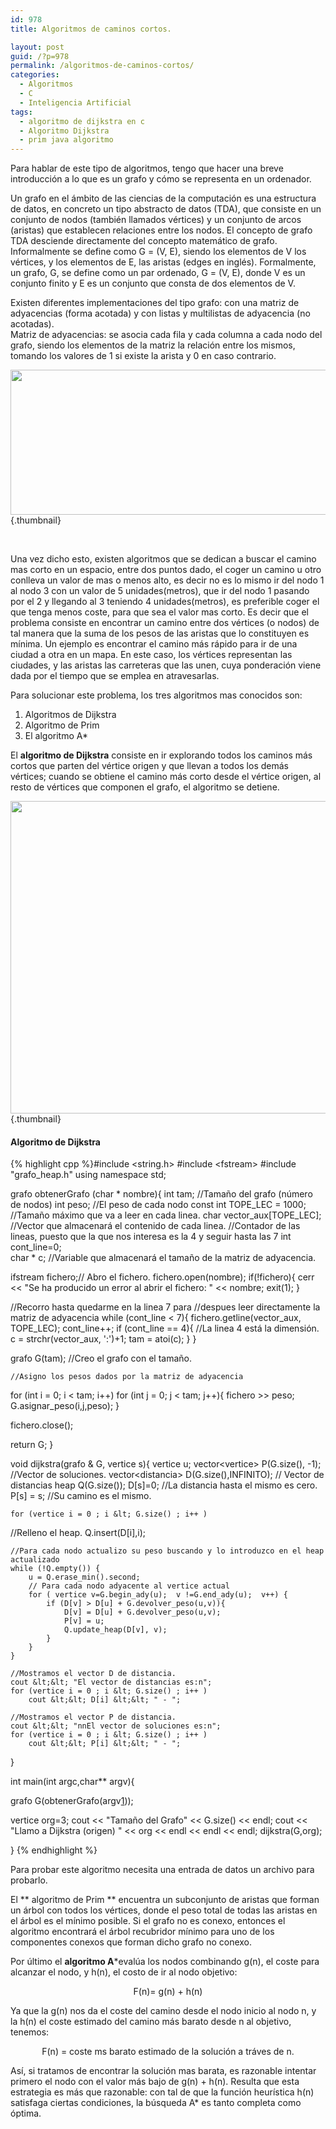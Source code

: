 ```yaml
---
id: 978
title: Algoritmos de caminos cortos.

layout: post
guid: /?p=978
permalink: /algoritmos-de-caminos-cortos/
categories:
  - Algoritmos
  - C
  - Inteligencia Artificial
tags:
  - algoritmo de dijkstra en c
  - Algoritmo Dijkstra
  - prim java algoritmo
---
```

Para hablar de este tipo de algoritmos, tengo que hacer una breve introducción a lo que es un grafo y cómo se representa en un ordenador.

Un grafo en el ámbito de las ciencias de la computación es una estructura de datos, en concreto un tipo abstracto de datos (TDA), que consiste en un conjunto de nodos (también llamados vértices) y un conjunto de arcos (aristas) que establecen relaciones entre los nodos. El concepto de grafo TDA desciende directamente del concepto matemático de grafo.  
Informalmente se define como G = (V, E), siendo los elementos de V los vértices, y los elementos de E, las aristas (edges en inglés). Formalmente, un grafo, G, se define como un par ordenado, G = (V, E), donde V es un conjunto finito y E es un conjunto que consta de dos elementos de V.

Existen diferentes implementaciones del tipo grafo: con una matriz de adyacencias (forma acotada) y con listas y multilistas de adyacencia (no acotadas).  
Matriz de adyacencias: se asocia cada fila y cada columna a cada nodo del grafo, siendo los elementos de la matriz la relación entre los mismos, tomando los valores de 1 si existe la arista y 0 en caso contrario.

[<img src="http://elbauldelprogramador.com/content/uploads/2012/10/Matriz_de_adyacencia1.jpg" alt="" title="Matriz_de_adyacencia" width="546" height="232" class="aligncenter size-full wp-image-980" />][1]{.thumbnail}  
  
<!--more-->

  
&nbsp;

Una vez dicho esto, existen algoritmos que se dedican a buscar el camino mas corto en un espacio, entre dos puntos dado, el coger un camino u otro conlleva un valor de mas o menos alto, es decir no es lo mismo ir del nodo 1 al nodo 3 con un valor de 5 unidades(metros), que ir del nodo 1 pasando por el 2 y llegando al 3 teniendo 4 unidades(metros), es preferible coger el que tenga menos coste, para que sea el valor mas corto. Es decir que el problema consiste en encontrar un camino entre dos vértices (o nodos) de tal manera que la suma de los pesos de las aristas que lo constituyen es mínima. Un ejemplo es encontrar el camino más rápido para ir de una ciudad a otra en un mapa. En este caso, los vértices representan las ciudades, y las aristas las carreteras que las unen, cuya ponderación viene dada por el tiempo que se emplea en atravesarlas.

Para solucionar este problema, los tres algoritmos mas conocidos son:

  1. Algoritmos de Dijkstra
  2. Algoritmo de Prim
  3. El algoritmo A*

El **algoritmo de Dijkstra** consiste en ir explorando todos los caminos más cortos que parten del vértice origen y que llevan a todos los demás vértices; cuando se obtiene el camino más corto desde el vértice origen, al resto de vértices que componen el grafo, el algoritmo se detiene.

[<img src="http://elbauldelprogramador.com/content/uploads/2012/10/Caminosmascortos1.jpg" alt="" title="Caminosmascortos" width="744" height="500" class="aligncenter size-full wp-image-981" />][2]{.thumbnail}

#### Algoritmo de Dijkstra

{% highlight cpp %}#include &lt;string.h>
#include &lt;fstream>
#include "grafo_heap.h"
using namespace std;
 
grafo obtenerGrafo (char * nombre){
    int tam;                            //Tamaño del grafo (número de nodos)
    int peso;                       //El peso de cada nodo
   const int TOPE_LEC = 1000;   //Tamaño máximo que va a leer en cada linea.
   char vector_aux[TOPE_LEC];   //Vector que almacenará el contenido de cada linea.
//Contador de las lineas, puesto que la que nos interesa es la 4 y seguir hasta las 7
   int cont_line=0;            
   char * c;            //Variable que almacenará el tamaño de la matriz de adyacencia.
 
   ifstream fichero;// Abro el fichero.
   fichero.open(nombre);
   if(!fichero){
       cerr &lt;&lt; "Se ha producido un error al abrir el fichero: " &lt;&lt; nombre;
       exit(1);
   }
 
//Recorro hasta quedarme en la linea 7 para
//despues leer directamente la matriz de adyacencia
   while (cont_line &lt; 7){
       fichero.getline(vector_aux, TOPE_LEC);
       cont_line++;
       if (cont_line == 4){ //La linea 4 está la dimensión.
           c = strchr(vector_aux, ':')+1;
           tam = atoi(c);
       }
   }
    
 
   grafo G(tam);      //Creo el grafo con el tamaño.
    
    //Asigno los pesos dados por la matriz de adyacencia
   for (int i = 0; i &lt; tam; i++)
       for (int j = 0; j &lt; tam; j++){
           fichero >> peso;  G.asignar_peso(i,j,peso);
       }
    
   fichero.close();
    
   return G;
}
 
 
void dijkstra(grafo &#038; G, vertice s){
    vertice u;
    vector&lt;vertice> P(G.size(), -1);      //Vector de soluciones.
    vector&lt;distancia> D(G.size(),INFINITO);  // Vector de distancias
    heap Q(G.size());
    D[s]=0; //La distancia hasta el mismo es cero.
    P[s] = s; //Su camino es el mismo.
 
    for (vertice i = 0 ; i &lt; G.size() ; i++ )
 //Relleno el heap.
        Q.insert(D[i],i);
 
    //Para cada nodo actualizo su peso buscando y lo introduzco en el heap actualizado
    while (!Q.empty()) {
        u = Q.erase_min().second;
        // Para cada nodo adyacente al vertice actual
        for ( vertice v=G.begin_ady(u);  v !=G.end_ady(u);  v++) {
            if (D[v] > D[u] + G.devolver_peso(u,v)){
                D[v] = D[u] + G.devolver_peso(u,v);
                P[v] = u;
                Q.update_heap(D[v], v);
            }
        }
    }
 
    //Mostramos el vector D de distancia.
    cout &lt;&lt; "El vector de distancias es:n";
    for (vertice i = 0 ; i &lt; G.size() ; i++ )
        cout &lt;&lt; D[i] &lt;&lt; " - ";
 
    //Mostramos el vector P de distancia.
    cout &lt;&lt; "nnEl vector de soluciones es:n";
    for (vertice i = 0 ; i &lt; G.size() ; i++ )
        cout &lt;&lt; P[i] &lt;&lt; " - ";
 
 
}
 
 
 
int main(int argc,char** argv){
 
  grafo G(obtenerGrafo(argv[1]));
 
  vertice org=3;
  cout &lt;&lt; "Tamaño del Grafo"  &lt;&lt; G.size() &lt;&lt; endl;
  cout &lt;&lt; "Llamo a Dijkstra (origen) " &lt;&lt; org &lt;&lt;  endl &lt;&lt; endl &lt;&lt; endl;
  dijkstra(G,org);
 
}
{% endhighlight %}

<p style="text-align: left">
  Para probar este algoritmo necesita una entrada de datos un archivo para probarlo.
</p>

El ** algoritmo de Prim ** encuentra un subconjunto de aristas que forman un árbol con todos los vértices, donde el peso total de todas las aristas en el árbol es el mínimo posible. Si el grafo no es conexo, entonces el algoritmo encontrará el árbol recubridor mínimo para uno de los componentes conexos que forman dicho grafo no conexo.

Por último el **algoritmo A***evalúa los nodos combinando g(n), el coste para alcanzar el nodo, y h(n), el costo de ir al nodo objetivo:

<p style="text-align: center">
  F(n)= g(n) + h(n)
</p>

<p style="text-align: left">
  Ya que la g(n) nos da el coste del camino desde el nodo inicio al nodo n, y la h(n) el coste estimado del camino más barato desde n al objetivo, tenemos:
</p>

<p style="text-align: center">
  F(n) = coste ms barato estimado de la solución a tráves de n.
</p>

<p style="text-align: left">
  Así, si tratamos de encontrar la solución mas barata, es razonable intentar primero el nodo con el valor más bajo de g(n) + h(n). Resulta que esta estrategia es más que razonable: con tal de que la función heurística h(n) satisfaga ciertas condiciones, la búsqueda A* es tanto completa como óptima.
</p>



 [1]: http://elbauldelprogramador.com/content/uploads/2012/10/Matriz_de_adyacencia1.jpg
 [2]: http://elbauldelprogramador.com/content/uploads/2012/10/Caminosmascortos1.jpg